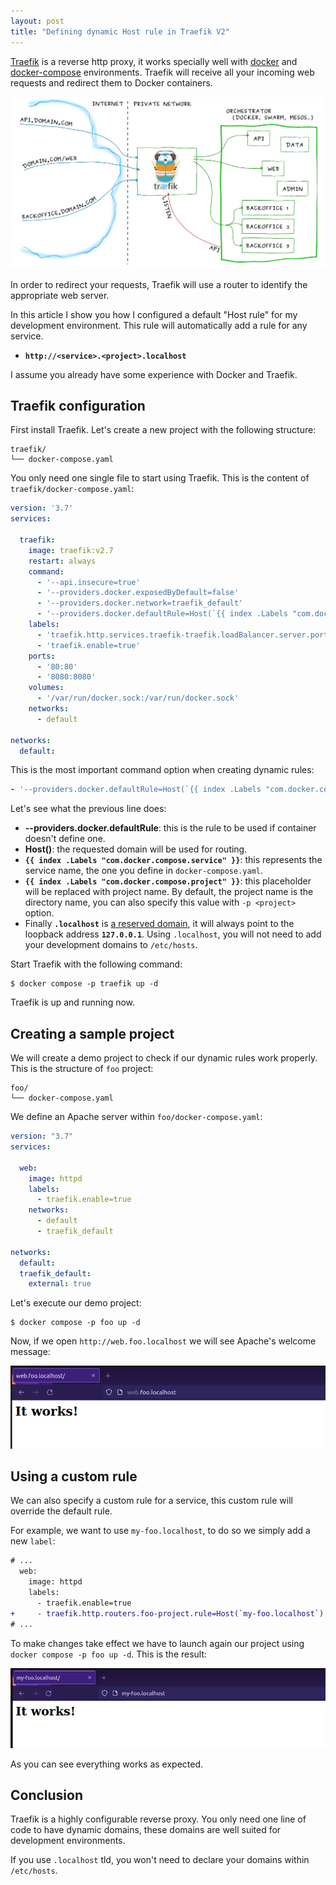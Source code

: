 ```yaml
---
layout: post
title: "Defining dynamic Host rule in Traefik V2"
---
```

[Traefik](https://traefik.io/traefik/) is a reverse http proxy, it works
specially well with [docker](https://www.docker.com/)
and [docker-compose](https://docs.docker.com/compose/) environments. Traefik
will receive all your incoming web requests and redirect them to Docker
containers.

<!-- {% raw %} -->
![Image description](/images/traefik_diagram.png)

In order to redirect your requests, Traefik will use a router to identify the
appropriate web server.

In this article I show you how I configured a default "Host rule" for my
development environment. This rule will automatically add a rule for any
service.

- **`http://<service>.<project>.localhost`**

I assume you already have some experience with Docker and Traefik.

## Traefik configuration

First install Traefik. Let's create a new project with the following structure:

```
traefik/
└── docker-compose.yaml
```

You only need one single file to start using Traefik. This is the content
of `traefik/docker-compose.yaml`:

```yaml
version: '3.7'
services:

  traefik:
    image: traefik:v2.7
    restart: always
    command:
      - '--api.insecure=true'
      - '--providers.docker.exposedByDefault=false'
      - '--providers.docker.network=traefik_default'
      - '--providers.docker.defaultRule=Host(`{{ index .Labels "com.docker.compose.service" }}.{{ index .Labels "com.docker.compose.project" }}.localhost`)'
    labels:
      - 'traefik.http.services.traefik-traefik.loadBalancer.server.port=8080'
      - 'traefik.enable=true'
    ports:
      - '80:80'
      - '8080:8080'
    volumes:
      - '/var/run/docker.sock:/var/run/docker.sock'
    networks:
      - default

networks:
  default:
```

This is the most important command option when creating dynamic rules:

```yaml
- '--providers.docker.defaultRule=Host(`{{ index .Labels "com.docker.compose.service" }}.{{ index .Labels "com.docker.compose.project" }}.localhost`)'
```

Let's see what the previous line does:

- **--providers.docker.defaultRule**: this is the rule to be used if container
  doesn't define one.
- **Host()**: the requested domain will be used for routing.
- **`{{ index .Labels "com.docker.compose.service" }}`**: this represents the
  service name, the one you define in `docker-compose.yaml`.
- **`{{ index .Labels "com.docker.compose.project" }}`**: this placeholder will
  be replaced with project name. By default, the project name is the directory
  name, you can also specify this value with `-p <project>` option.
- Finally **`.localhost`**
  is [a reserved domain](https://datatracker.ietf.org/doc/html/rfc2606), it will
  always point to the loopback address **`127.0.0.1`**. Using `.localhost`, you
  will not need to add your development domains to `/etc/hosts`.

Start Traefik with the following command:

```console
$ docker compose -p traefik up -d
```

Traefik is up and running now.

## Creating a sample project

We will create a demo project to check if our dynamic rules work properly. This
is the structure of `foo` project:

```
foo/
└── docker-compose.yaml
```

We define an Apache server within `foo/docker-compose.yaml`:

```yaml
version: "3.7"
services:

  web:
    image: httpd
    labels:
      - traefik.enable=true
    networks:
      - default
      - traefik_default

networks:
  default:
  traefik_default:
    external: true
```

Let's execute our demo project:

```console
$ docker compose -p foo up -d
```

Now, if we open `http://web.foo.localhost` we will see Apache's welcome message:

![Image description](/images/traefik_apache_works_1.png)

## Using a custom rule

We can also specify a custom rule for a service, this custom rule will override
the default rule.

For example, we want to use `my-foo.localhost`, to do so we simply add a new `label`:

```diff
# ...
  web:
    image: httpd
    labels:
      - traefik.enable=true
+     - traefik.http.routers.foo-project.rule=Host(`my-foo.localhost`)
# ...
```

To make changes take effect we have to launch again our project
using `docker compose -p foo up -d`. This is the result:

![Image description](/images/traefik_apache_works_2.png)

As you can see everything works as expected.

## Conclusion

Traefik is a highly configurable reverse proxy. You only need one line of code
to have dynamic domains, these domains are well suited for development
environments.

If you use `.localhost` tld, you won't need to declare your domains
within `/etc/hosts`.
<!-- {% endraw %} -->
